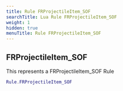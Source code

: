 ```yaml
---
title: Rule FRProjectileItem_SOF
searchTitle: Lua Rule FRProjectileItem_SOF
weight: 1
hidden: true
menuTitle: Rule FRProjectileItem_SOF
---
```

## FRProjectileItem_SOF

This represents a FRProjectileItem_SOF Rule
```lua
Rule.FRProjectileItem_SOF
```